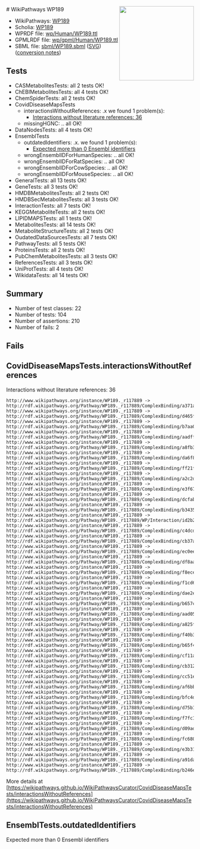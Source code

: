 <img style="float: right; width: 200px" src="../logo.png" />
# WikiPathways WP189

* WikiPathways: [WP189](https://identifiers.org/wikipathways:WP189)
* Scholia: [WP189](https://scholia.toolforge.org/wikipathways/WP189)
* WPRDF file: [wp/Human/WP189.ttl](../wp/Human/WP189.ttl)
* GPMLRDF file: [wp/gpml/Human/WP189.ttl](../wp/gpml/Human/WP189.ttl)
* SBML file: [sbml/WP189.sbml](../sbml/WP189.sbml) ([SVG](../sbml/WP189.svg)) ([conversion notes](../sbml/WP189.txt))

## Tests
* CASMetabolitesTests: all 2 tests OK!
* ChEBIMetabolitesTests: all 4 tests OK!
* ChemSpiderTests: all 2 tests OK!
* CovidDiseaseMapsTests
    * interactionsWithoutReferences: .x we found 1 problem(s):
        * [Interactions without literature references: 36](#9701cd25)
    * missingHGNC: .. all OK!
* DataNodesTests: all 4 tests OK!
* EnsemblTests
    * outdatedIdentifiers: .x. we found 1 problem(s):
        * [Expected more than 0 Ensembl identifiers](#f44398b7)
    * wrongEnsemblIDForHumanSpecies: .. all OK!
    * wrongEnsemblIDForRatSpecies: .. all OK!
    * wrongEnsemblIDForCowSpecies: .. all OK!
    * wrongEnsemblIDForMouseSpecies: .. all OK!
* GeneralTests: all 13 tests OK!
* GeneTests: all 3 tests OK!
* HMDBMetabolitesTests: all 2 tests OK!
* HMDBSecMetabolitesTests: all 3 tests OK!
* InteractionTests: all 7 tests OK!
* KEGGMetaboliteTests: all 2 tests OK!
* LIPIDMAPSTests: all 1 tests OK!
* MetabolitesTests: all 14 tests OK!
* MetaboliteStructureTests: all 2 tests OK!
* OudatedDataSourcesTests: all 7 tests OK!
* PathwayTests: all 5 tests OK!
* ProteinsTests: all 2 tests OK!
* PubChemMetabolitesTests: all 3 tests OK!
* ReferencesTests: all 3 tests OK!
* UniProtTests: all 4 tests OK!
* WikidataTests: all 14 tests OK!


## Summary

* Number of test classes: 22
* Number of tests: 104
* Number of assertions: 210
* Number of fails: 2

## Fails

<a name="9701cd25" />

## CovidDiseaseMapsTests.interactionsWithoutReferences

Interactions without literature references: 36
```
http://www.wikipathways.org/instance/WP189._r117889 -> http://rdf.wikipathways.org/Pathway/WP189._r117889/ComplexBinding/a371a
http://www.wikipathways.org/instance/WP189._r117889 -> http://rdf.wikipathways.org/Pathway/WP189._r117889/ComplexBinding/d465f
http://www.wikipathways.org/instance/WP189._r117889 -> http://rdf.wikipathways.org/Pathway/WP189._r117889/ComplexBinding/b7aa0
http://www.wikipathways.org/instance/WP189._r117889 -> http://rdf.wikipathways.org/Pathway/WP189._r117889/ComplexBinding/aadff
http://www.wikipathways.org/instance/WP189._r117889 -> http://rdf.wikipathways.org/Pathway/WP189._r117889/ComplexBinding/a8fb3
http://www.wikipathways.org/instance/WP189._r117889 -> http://rdf.wikipathways.org/Pathway/WP189._r117889/ComplexBinding/da6f8
http://www.wikipathways.org/instance/WP189._r117889 -> http://rdf.wikipathways.org/Pathway/WP189._r117889/ComplexBinding/ff21f
http://www.wikipathways.org/instance/WP189._r117889 -> http://rdf.wikipathways.org/Pathway/WP189._r117889/ComplexBinding/a2c2d
http://www.wikipathways.org/instance/WP189._r117889 -> http://rdf.wikipathways.org/Pathway/WP189._r117889/ComplexBinding/e3f67
http://www.wikipathways.org/instance/WP189._r117889 -> http://rdf.wikipathways.org/Pathway/WP189._r117889/ComplexBinding/dcfab
http://www.wikipathways.org/instance/WP189._r117889 -> http://rdf.wikipathways.org/Pathway/WP189._r117889/ComplexBinding/b3435
http://www.wikipathways.org/instance/WP189._r117889 -> http://rdf.wikipathways.org/Pathway/WP189._r117889/WP/Interaction/id2b26cced
http://www.wikipathways.org/instance/WP189._r117889 -> http://rdf.wikipathways.org/Pathway/WP189._r117889/ComplexBinding/c4dcd
http://www.wikipathways.org/instance/WP189._r117889 -> http://rdf.wikipathways.org/Pathway/WP189._r117889/ComplexBinding/cb37a
http://www.wikipathways.org/instance/WP189._r117889 -> http://rdf.wikipathways.org/Pathway/WP189._r117889/ComplexBinding/ec0ee
http://www.wikipathways.org/instance/WP189._r117889 -> http://rdf.wikipathways.org/Pathway/WP189._r117889/ComplexBinding/df8aa
http://www.wikipathways.org/instance/WP189._r117889 -> http://rdf.wikipathways.org/Pathway/WP189._r117889/ComplexBinding/f8ece
http://www.wikipathways.org/instance/WP189._r117889 -> http://rdf.wikipathways.org/Pathway/WP189._r117889/ComplexBinding/f1cd6
http://www.wikipathways.org/instance/WP189._r117889 -> http://rdf.wikipathways.org/Pathway/WP189._r117889/ComplexBinding/dae2e
http://www.wikipathways.org/instance/WP189._r117889 -> http://rdf.wikipathways.org/Pathway/WP189._r117889/ComplexBinding/b657c
http://www.wikipathways.org/instance/WP189._r117889 -> http://rdf.wikipathways.org/Pathway/WP189._r117889/ComplexBinding/aad05
http://www.wikipathways.org/instance/WP189._r117889 -> http://rdf.wikipathways.org/Pathway/WP189._r117889/ComplexBinding/a825f
http://www.wikipathways.org/instance/WP189._r117889 -> http://rdf.wikipathways.org/Pathway/WP189._r117889/ComplexBinding/f40b3
http://www.wikipathways.org/instance/WP189._r117889 -> http://rdf.wikipathways.org/Pathway/WP189._r117889/ComplexBinding/b65f4
http://www.wikipathways.org/instance/WP189._r117889 -> http://rdf.wikipathways.org/Pathway/WP189._r117889/ComplexBinding/cf11a
http://www.wikipathways.org/instance/WP189._r117889 -> http://rdf.wikipathways.org/Pathway/WP189._r117889/ComplexBinding/cb312
http://www.wikipathways.org/instance/WP189._r117889 -> http://rdf.wikipathways.org/Pathway/WP189._r117889/ComplexBinding/cc51e
http://www.wikipathways.org/instance/WP189._r117889 -> http://rdf.wikipathways.org/Pathway/WP189._r117889/ComplexBinding/af6bb
http://www.wikipathways.org/instance/WP189._r117889 -> http://rdf.wikipathways.org/Pathway/WP189._r117889/ComplexBinding/bfc4d
http://www.wikipathways.org/instance/WP189._r117889 -> http://rdf.wikipathways.org/Pathway/WP189._r117889/ComplexBinding/d75b1
http://www.wikipathways.org/instance/WP189._r117889 -> http://rdf.wikipathways.org/Pathway/WP189._r117889/ComplexBinding/f7fc1
http://www.wikipathways.org/instance/WP189._r117889 -> http://rdf.wikipathways.org/Pathway/WP189._r117889/ComplexBinding/d09ad
http://www.wikipathways.org/instance/WP189._r117889 -> http://rdf.wikipathways.org/Pathway/WP189._r117889/ComplexBinding/fc680
http://www.wikipathways.org/instance/WP189._r117889 -> http://rdf.wikipathways.org/Pathway/WP189._r117889/ComplexBinding/e3b31
http://www.wikipathways.org/instance/WP189._r117889 -> http://rdf.wikipathways.org/Pathway/WP189._r117889/ComplexBinding/a91da
http://www.wikipathways.org/instance/WP189._r117889 -> http://rdf.wikipathways.org/Pathway/WP189._r117889/ComplexBinding/b246e
```

More details at [https://wikipathways.github.io/WikiPathwaysCurator/CovidDiseaseMapsTests/interactionsWithoutReferences](https://wikipathways.github.io/WikiPathwaysCurator/CovidDiseaseMapsTests/interactionsWithoutReferences)

<a name="f44398b7" />

## EnsemblTests.outdatedIdentifiers

Expected more than 0 Ensembl identifiers
